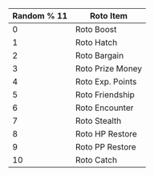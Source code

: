 | Random % 11 | Roto Item        |
| ----------- | ---------------- |
| 0           | Roto Boost       |
| 1           | Roto Hatch       |
| 2           | Roto Bargain     |
| 3           | Roto Prize Money |
| 4           | Roto Exp. Points |
| 5           | Roto Friendship  |
| 6           | Roto Encounter   |
| 7           | Roto Stealth     |
| 8           | Roto HP Restore  |
| 9           | Roto PP Restore  |
| 10          | Roto Catch       |
